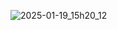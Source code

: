 ![2025-01-19_15h20_12](https://github.com/user-attachments/assets/cbb95015-b732-4c96-8e4d-566a1db0cc3f)
